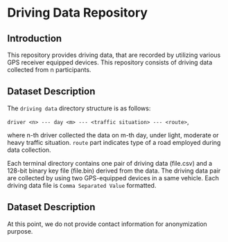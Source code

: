 # Driving Data Repository

## Introduction

This repository provides driving data, that are recorded by utilizing various GPS receiver equipped devices. This repository consists of driving data collected from n participants.

## Dataset Description

The `driving data` directory structure is as follows:

`driver <n> --- day <m> --- <traffic situation> --- <route>`, 

where n-th driver collected the data on m-th day, under light, moderate or heavy traffic situation. `route` part indicates type of a road employed during data collection.

Each terminal directory contains one pair of driving data (file.csv) and a 128-bit binary key file (file.bin) derived from the data. The driving data pair are collected by using two GPS-equipped devices in a same vehicle. Each driving data file is `Comma Separated Value` formatted.

## Dataset Description

At this point, we do not provide contact information for anonymization purpose.
